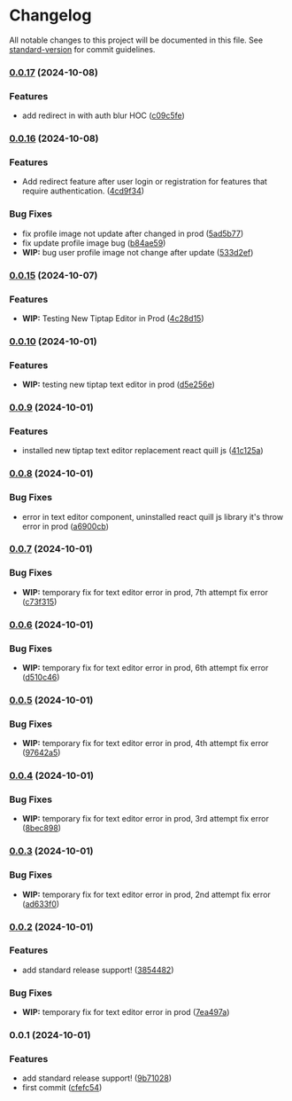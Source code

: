 # Changelog

All notable changes to this project will be documented in this file. See [standard-version](https://github.com/conventional-changelog/standard-version) for commit guidelines.

### [0.0.17](https://github.com/dillahCodes/firebase-react-redux-blog-app/compare/v0.0.16...v0.0.17) (2024-10-08)


### Features

* add redirect in with auth blur HOC ([c09c5fe](https://github.com/dillahCodes/firebase-react-redux-blog-app/commit/c09c5fe7c23f17de18ea02338224d813aeb3869b))

### [0.0.16](https://github.com/dillahCodes/firebase-react-redux-blog-app/compare/v0.0.15...v0.0.16) (2024-10-08)


### Features

* Add redirect feature after user login or registration for features that require authentication. ([4cd9f34](https://github.com/dillahCodes/firebase-react-redux-blog-app/commit/4cd9f349d13d461f52f076c591209036d4bf6308))


### Bug Fixes

* fix profile image not update after changed in prod ([5ad5b77](https://github.com/dillahCodes/firebase-react-redux-blog-app/commit/5ad5b77de1325ca499ab4c9b84f0cbf9082a1802))
* fix update profile image bug ([b84ae59](https://github.com/dillahCodes/firebase-react-redux-blog-app/commit/b84ae59d816e8ce35d40ab72dc3f56710374fca5))
* **WIP:** bug user profile image not change after update ([533d2ef](https://github.com/dillahCodes/firebase-react-redux-blog-app/commit/533d2efb44fd17e486894e6c07d38a48402f2a57))

### [0.0.15](https://github.com/dillahCodes/firebase-react-redux-blog-app/compare/v0.0.14...v0.0.15) (2024-10-07)


### Features

* **WIP:** Testing New Tiptap Editor in Prod ([4c28d15](https://github.com/dillahCodes/firebase-react-redux-blog-app/commit/4c28d1514995cb6a0269aaab823f2f27da48316d))

### [0.0.10](https://github.com/dillahCodes/firebase-react-redux-blog-app/compare/v0.0.9...v0.0.10) (2024-10-01)

### Features

- **WIP:** testing new tiptap text editor in prod ([d5e256e](https://github.com/dillahCodes/firebase-react-redux-blog-app/commit/d5e256eabdfac7067bff89cbc9545fa1d60bc659))

### [0.0.9](https://github.com/dillahCodes/firebase-react-redux-blog-app/compare/v0.0.8...v0.0.9) (2024-10-01)

### Features

- installed new tiptap text editor replacement react quill js ([41c125a](https://github.com/dillahCodes/firebase-react-redux-blog-app/commit/41c125acdcea489f7ad40a1bf33c513e15a2fb11))

### [0.0.8](https://github.com/dillahCodes/firebase-react-redux-blog-app/compare/v0.0.7...v0.0.8) (2024-10-01)

### Bug Fixes

- error in text editor component, uninstalled react quill js library it's throw error in prod ([a6900cb](https://github.com/dillahCodes/firebase-react-redux-blog-app/commit/a6900cba759663b82464ffea3b1093df878f42a5))

### [0.0.7](https://github.com/dillahCodes/firebase-react-redux-blog-app/compare/v0.0.6...v0.0.7) (2024-10-01)

### Bug Fixes

- **WIP:** temporary fix for text editor error in prod, 7th attempt fix error ([c73f315](https://github.com/dillahCodes/firebase-react-redux-blog-app/commit/c73f315e094494781c5a58ea26bc602498cc6d1d))

### [0.0.6](https://github.com/dillahCodes/firebase-react-redux-blog-app/compare/v0.0.5...v0.0.6) (2024-10-01)

### Bug Fixes

- **WIP:** temporary fix for text editor error in prod, 6th attempt fix error ([d510c46](https://github.com/dillahCodes/firebase-react-redux-blog-app/commit/d510c46d5dd282a713ab69099f698850ad44df3e))

### [0.0.5](https://github.com/dillahCodes/firebase-react-redux-blog-app/compare/v0.0.4...v0.0.5) (2024-10-01)

### Bug Fixes

- **WIP:** temporary fix for text editor error in prod, 4th attempt fix error ([97642a5](https://github.com/dillahCodes/firebase-react-redux-blog-app/commit/97642a544b8b6fc5c17ee923d5891df46b8ee522))

### [0.0.4](https://github.com/dillahCodes/firebase-react-redux-blog-app/compare/v0.0.3...v0.0.4) (2024-10-01)

### Bug Fixes

- **WIP:** temporary fix for text editor error in prod, 3rd attempt fix error ([8bec898](https://github.com/dillahCodes/firebase-react-redux-blog-app/commit/8bec8986c573dd631a77a97f9531bee0df122e0d))

### [0.0.3](https://github.com/dillahCodes/firebase-react-redux-blog-app/compare/v0.0.2...v0.0.3) (2024-10-01)

### Bug Fixes

- **WIP:** temporary fix for text editor error in prod, 2nd attempt fix error ([ad633f0](https://github.com/dillahCodes/firebase-react-redux-blog-app/commit/ad633f0b53aa9ef0aef5d903286e269d337e0039))

### [0.0.2](https://github.com/dillahCodes/firebase-react-redux-blog-app/compare/v0.0.1...v0.0.2) (2024-10-01)

### Features

- add standard release support! ([3854482](https://github.com/dillahCodes/firebase-react-redux-blog-app/commit/385448268c6491338d9d83bd1a1034a1e3bc637d))

### Bug Fixes

- **WIP:** temporary fix for text editor error in prod ([7ea497a](https://github.com/dillahCodes/firebase-react-redux-blog-app/commit/7ea497a06db9acfe1c51d15ad16cf43bd13c2a71))

### 0.0.1 (2024-10-01)

### Features

- add standard release support! ([9b71028](https://github.com/dillahCodes/firebase-react-redux-blog-app/commit/9b710281aa750f9bde68b4b55c64240c01fe01b7))
- first commit ([cfefc54](https://github.com/dillahCodes/firebase-react-redux-blog-app/commit/cfefc546e85b83c76e286adc990e76820041652c))
